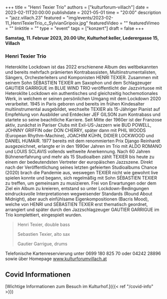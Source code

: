 +++
title = "Henri Texier Trio"
authors = ["kulturforum-villach"]
date = 2023-02-11T20:00:00
publishdate = 2021-05-01
time = "20:00"
description = "jazz.villach.23"
featured = "img/events/2023-02-11_HenriTexierTrio_c_SylvianGripoix.jpg"
featuredVideo = ""
featuredVimeo = ""
linktitle = ""
type = "event"
tags = ["konzert"]
draft = false
+++

**Samstag, 11. Februar 2023, 20.00 Uhr, Kulturhof:keller, Lederergasse 15, Villach**

### Henri Texier Trio


Heteroklite Lockdown ist das 2022 erschienene Album des weltbekannten und bereits mehrfach prämierten Kontrabassisten, Multiinstrumentalisten, Sängers, Orchesterleiters und Komponisten HENRI TEXIER. Zusammen mit seinem Sohn SÉBASTIEN TEXIER am Saxophon und dem Schlagzeuger GAUTIER GARRIGUE im BLUE WIND TRIO veröffentlicht der Jazzvirtuose mit Heteroklite Lockdown ein authentisches und gleichzeitig hochemotionales Werk, in welchem er seinen persönlichen Umgang mit dem Lockdown 2020 verarbeitet.
1945 in Paris geboren und bereits im frühen Kindesalter multiinstrumental ausgebildet, wechselte TEXIER als 15-Jähriger Pianist auf Empfehlung von Ausbilder und Entdecker JEF GILSON zum Kontrabass und startete so seine beachtliche Karriere. Seit Mitte der 1960er ist der Franzose aktiv, zunächst in Pariser Clubs mit Exil-US-Jazzern wie BUD POWELL, JOHNNY GRIFFIN oder DON CHERRY, später dann mit PHIL WOODS (European Rhythm-Machine), JOACHIM KÜHN, DIDIER LOCKWOOD und DANIEL HUMAIR. 1977 bereits mit dem renommierten Prix Django Reinhardt ausgezeichnet, erlangte er in den 1990er Jahren im Trio mit ALDO ROMANO und LOUIS SCLAVIS vollends weltweite Anerkennung. Nach 60 Jahren Bühnenerfahrung und mehr als 15 Studioalben zählt TEXIER bis heute zu einem der bedeutendsten Vertreter der europäischen Jazzszene. Direkt nach der Veröffentlichung seines letzten gefeierten Studioalbums Chance (2020) brach die Pandemie aus, weswegen TEXIER nicht wie gewohnt live spielen konnte und begann, sich regelmäßig mit Sohn SÉBASTIEN TEXIER zu treffen, um gemeinsam zu musizieren. Frei von Erwartungen oder dem Ziel ein Album zu kreieren, entstand so unter Lockdown-Bedingungen eindrucksvolle Interpretationen wegweisender Standards (Round About Midnight), aber auch einfühlsame Eigenkompositionen (Bacris Mood), welche von HENRI und SÉBASTIEN TEXIER erst thematisch geordnet, arrangiert und später durch den Jazzschlagzeuger GAUTIER GARRIGUE im Trio komplettiert, eingespielt wurden.

>Henri Texier, double bass
>
>Sebastien Texier, alto sax
>
>Gautier Garrigue, drums


Telefonische Kartenreservierung unter 0699 180 825 70 oder 04242 28896  sowie über Homepage www.kulturforumvillach.at                             


## Covid Informationen

[Wichtige Informationen zum Besuch im Kulturhof.]({{< ref "/covid-info" >}})
